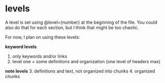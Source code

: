 # levels
A level is set using @level={number} at the beginning of the file. You could also do that for each section, but I think that might be too chaotic.

For now, I plan on using these levels:

**keyword levels**
1. only keywords and/or links
2. level one + some definitions and organization (one level of headers max)

**note levels**
3. definitions and text, not organized into chunks
4. organized chunks
